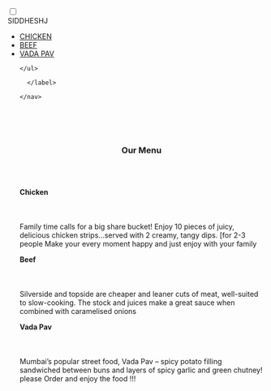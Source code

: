 
<html>
  <head>
    <link rel="stylesheet"  href="index.css">
    <link rel="stylesheet"  href="bootstrap.css">
    <link rel="stylesheet"  href="bootstrap.min.css">
  <meta charset="utf-8">
  <meta name="viewport" content="width=device-width, initial-scale=1">
  <script src="https://kit.fontawesome.com/a076d05399.js"></script>
  </head>
<body>
  <nav>
        <input id="nav-toggle" type="checkbox">
     <div class="logo">SIDDHESHJ</div>
   <ul class="links">   
    <li><a href="#">CHICKEN</a></li>
        <li><a href="#"> BEEF</a></li>
        <li><a href="#"> VADA PAV</a></li>
       
     
        
        
        
        
    </ul>
   <label for="nav-toggle" class="icon-burger">
  <div class="line"></div>
 <div class="line"></div>
<div class="line"></div>
      
      </label>
      
    </nav>   

  <!--main content --><l>
 
  <br><br><br>
  <center><h3>Our Menu</h3></center>
  <div id="container">
  <br><br>
  <div class=" col-sm-12  col-md-6 col-lg-4 " id="si"><p>
    <b> Chicken</b>
    <br><br><br><br>
   Family time calls for a big share bucket! Enjoy 10 pieces of juicy, delicious chicken strips...served with 2 creamy, tangy dips. [for 2-3 people
   Make your every moment happy and just enjoy  with your family
  </p></div>
  
  <div class="col-md-6 col-sm-12 col-lg-4" id="sid"><p>
    <b>Beef</b>
     <br><br><br><br>
    Silverside and topside are cheaper and leaner cuts of meat, well-suited to slow-cooking. The stock and juices make a great sauce when combined with caramelised onions  
  </p></div> 
  
  <div class="col-md-12 col-sm-12 col-lg-4" id="sidd"><p>
   <b>Vada Pav</b>
    <br><br><br><br>
    Mumbai’s popular street food, Vada Pav – spicy potato filling sandwiched between buns and layers of spicy garlic and green chutney!
      please Order and enjoy the food !!!
    </p></div>
   
   
   
 
  </div>
  

</l>
  
  
  
  
  
  
  
  
  
</body>
</html>


    
 
       

  
  
  
  
  
  
  
  
  


